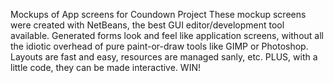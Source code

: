
Mockups of App screens for Coundown Project
These mockup screens were created with NetBeans, the best GUI editor/development tool available. Generated forms look and feel like application screens, without all the idiotic overhead of pure paint-or-draw tools like GIMP or Photoshop. Layouts are fast and easy, resources are managed sanly, etc.
PLUS, with a little code, they can be made interactive. WIN!

